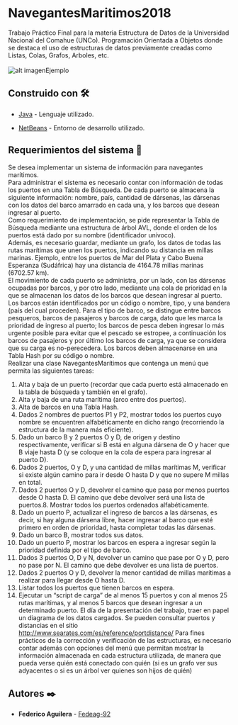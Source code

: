 # NavegantesMaritimos2018

  Trabajo Práctico Final para la materia Estructura de Datos de la Universidad Nacional del Comahue (UNCo). Programación Orientada a Objetos donde se destaca el uso de estructuras de datos previamente creadas como Listas, Colas, Grafos, Arboles, etc.
  </br></br>
  ![alt imagenEjemplo](https://github.com/Fedeag-92/NavegantesMaritimos2018/blob/main/NavegantesRun.JPG?raw=true)
## Construido con 🛠️

  - [Java](https://www.w3schools.com/java/default.asp) - Lenguaje utilizado.

  - [NetBeans](https://netbeans.apache.org/) - Entorno de desarrollo utilizado.
 
## Requerimientos del sistema 📄
Se desea implementar un sistema de información para navegantes marítimos. </br>
Para administrar el sistema es necesario contar con información de todas los puertos en una Tabla de
Búsqueda. De cada puerto se almacena la siguiente información: nombre, país, cantidad de dársenas, las
dársenas con los datos del barco amarrado en cada una, y los barcos que desean ingresar al puerto.</br>
Como requerimiento de implementación, se pide representar la Tabla de Búsqueda mediante una estructura de árbol AVL, donde el orden de los puertos está dado por su nombre (identificador unívoco).</br>
Además, es necesario guardar, mediante un grafo, los datos de todas las rutas marítimas que unen los
puertos, indicando su distancia en millas marinas. Ejemplo, entre los puertos de Mar del Plata y Cabo
Buena Esperanza (Sudáfrica) hay una distancia de 4164.78 millas marinas (6702.57 km).</br>
El movimiento de cada puerto se administra, por un lado, con las dársenas ocupadas por barcos, y por
otro lado, mediante una cola de prioridad en la que se almacenan los datos de los barcos que desean ingresar al puerto. Los barcos están identificados por un código o nombre, tipo, y una bandera (país del
cual proceden). Para el tipo de barco, se distingue entre barcos pesqueros, barcos de pasajeros y barcos
de carga, dato que les marca la prioridad de ingreso al puerto; los barcos de pesca deben ingresar lo más
urgente posible para evitar que el pescado se estropee, a continuación los barcos de pasajeros y por último los barcos de carga, ya que se considera que su carga es no-perecedera. Los barcos deben almacenarse en una Tabla Hash por su código o nombre.</br>
Realizar una clase NavegantesMarítimos que contenga un menú que permita las siguientes tareas:</br>
1. Alta y baja de un puerto (recordar que cada puerto está almacenado en la tabla de búsqueda y
también en el grafo).
2. Alta y baja de una ruta marítima (arco entre dos puertos).
3. Alta de barcos en una Tabla Hash.
4. Dados 2 nombres de puertos P1 y P2, mostrar todos los puertos cuyo nombre se encuentren
alfabéticamente en dicho rango (recorriendo la estructura de la manera más eficiente).
5. Dado un barco B y 2 puertos O y D, de origen y destino respectivamente, verificar si B está
en alguna dársena de O y hacer que B viaje hasta D (y se coloque en la cola de espera para
ingresar al puerto D).
6. Dados 2 puertos, O y D, y una cantidad de millas marítimas M, verificar si existe algún
camino para ir desde O hasta D y que no supere M millas en total.
7. Dados 2 puertos O y D, devolver el camino que pasa por menos puertos desde O hasta D. El
camino que debe devolver será una lista de puertos.8. Mostrar todos los puertos ordenados alfabéticamente.
9. Dado un puerto P, actualizar el ingreso de barcos a las dársenas, es decir, si hay alguna
dársena libre, hacer ingresar al barco que esté primero en orden de prioridad, hasta
completar todas las dársenas.
10. Dado un barco B, mostrar todos sus datos.
11. Dado un puerto P, mostrar los barcos en espera a ingresar según la prioridad definida por el
tipo de barco.
12. Dados 3 puertos O, D y N, devolver un camino que pase por O y D, pero no pase por N. El
camino que debe devolver es una lista de puertos.
13. Dados 2 puertos O y D, devolver la menor cantidad de millas marítimas a realizar para llegar
desde O hasta D.
14. Listar todos los puertos que tienen barcos en espera.
15. Ejecutar un “script de carga” de al menos 15 puertos y con al menos 25 rutas marítimas, y al
menos 5 barcos que desean ingresar a un determinado puerto. El día de la presentación del
trabajo, traer en papel un diagrama de los datos cargados. Se pueden consultar puertos y
distancias en el sitio http://www.searates.com/es/reference/portdistance/
Para fines prácticos de la corrección y verificación de las estructuras, es necesario contar además con
opciones del menú que permitan mostrar la información almacenada en cada estructura utilizada, de
manera que pueda verse quién está conectado con quién (si es un grafo ver sus adyacentes o si es un
árbol ver quienes son hijos de quién)
  
## Autores ✒️

- **Federico Aguilera** - [Fedeag-92](https://github.com/Fedeag-92)
